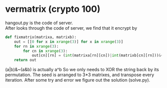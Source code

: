 # vermatrix (crypto 100)
hangout.py is the code of server.  
After looks through the code of server, we find that it encrypt by  
``` python
def fixmatrix(matrixa, matrixb):
    out = [[0 for x in xrange(3)] for x in xrange(3)]    
    for rn in xrange(3):
        for cn in xrange(3):
            out[cn][rn] = (int(matrixa[rn][cn])|int(matrixb[cn][rn]))&~(int(matrixa[rn][cn])&int(matrixb[cn][rn]))
    return out
```
(a|b)&~(a&b) is actually a^b
So we only needs to XOR the string back by its permutation. The seed is arranged to 3*3 matrixes, and transpose every iteration. After some try and error we figure out the solution (solve.py).
